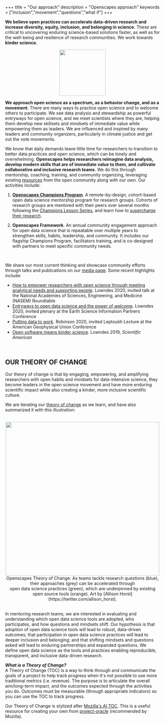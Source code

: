 +++
title = "Our approach"
description = "Openscapes approach"
keywords = ["inclusion","movement","questions","what if"]
+++

**We believe open practices can accelerate data-driven research and increase diversity, equity, inclusion, and belonging in science**. These are critical to uncovering enduring science-based solutions faster, as well as for the well-being and resilience of research communities. We work towards **kinder science.** 


<center><img src="/img/openscapes_hex_design_final_correct_dimensions.png" width="150px"></center>

**We approach open science as a spectrum, as a behavior change, and as a movement**. There are many ways to practice open science and to welcome others to participate. We see data analysis and stewardship as powerful entryways for open science, and we meet scientists where they are, helping them develop new skillsets and mindsets of immediate value while empowering them as leaders. We are influenced and inspired by many leaders and community organizers, particularly in climate justice and get out the vote movements. 

We know that daily demands leave little time for researchers to transition to better data practices and open science, which can be lonely and overwhelming. <!---We created Openscapes from our own research experiences as an approach to [better science in less time](https://www.nature.com/articles/s41559-017-0160). ---> **Openscapes helps researchers reimagine data analysis, develop modern skills that are of immediate value to them, and cultivate collaborative and inclusive research teams**. We do this through mentorship, coaching, training, and community organizing, leveraging existing [resources](/resources) from the open community along with our own. Our activities include: 

1. **[Openscapes Champions Program](/champions)**. A remote-by-design, cohort-based open data science mentorship program for research groups. Cohorts of research groups are mentored with their peers over several months following the [Champions Lesson Series](https://openscapes.github.io/series), and learn how to [supercharge their research](https://www.nature.com/articles/d41586-019-03335-4).

1. **Openscapes Framework**. An annual community engagement approach for open data science that is repeatable over multiple years to strengthen skills, habits, leadership, and community. It includes our flagship Champions Program, facilitators training, and is co-designed with partners to meet specific community needs. 

<!---
Our approach is to normalize talking about data, create inclusive spaces and listen with empathy, and empower science teams with existing open source tools and communities. With art, storytelling, and practical examples from our peers, communities, and heroes, we welcome teams to the world of open data science that is powerful and empowering; one that fuels them with translational confidence that immediately benefits their own work, as well as that of others as they become leaders themselves and pass forward what they have learned. In terms of increased efficiency, reproducibility, transparency, collaboration, intention, resilience, and morale, this world is not only better for science, it is better for people.
--->

<br>

We share our most current thinking and showcase community efforts through talks and publications on our [media page](/media). Some recent highlights include:

- [How to empower researchers with open science through meeting analytical needs and supporting people](https://docs.google.com/presentation/d/1AmnPV8eLQl9_0EuHQAqp7xBMHcUlcFkM30509BwJkMA/edit?usp=sharing). Lowndes 2020, invited talk at the National Academies of Sciences, Engineering, and Medicine (NASEM) Roundtable
- [Entryways to open data science and the power of welcome](https://docs.google.com/presentation/d/1DjrMaEOw1F7zAIEXq3ZjiiyaqVAjydLyYww7huGfch8/edit?usp=sharing). Lowndes 2020, invited plenary at the Earth Science Information Partners Conference
- [Putting data to work](https://zenodo.org/record/4315009#.X_-P9OB7nOQ). Robinson 2020, invited Leptoukh Lecture at the American Geophysical Union Conference 
- [Open software means kinder science](https://blogs.scientificamerican.com/observations/open-software-means-kinder-science/). Lowndes 2019, *Scientific American*


<br>

## OUR THEORY OF CHANGE

Our theory of change is that by engaging, empowering, and amplifying researchers with open habits and mindsets for data-intensive science, they become leaders in the open science movement and have more enduring scientific impact while also creating a kinder, more inclusive scientific culture.

<!---
**We believe that open data science can empower robust, inclusive, and enduring impact in science and scientific culture.** Openscapes is designed around the theory that when teams engage in open data science it improves their scientific impact while creating a kinder, more inclusive culture in a cascading way — within research teams, communities, science, and far beyond.

By engaging, empowering, and amplifying research teams, we see open data science tools > transparent, reproducible, and collaborative practices > inclusive mindsets and new questions asked > new questions answered and action taken.
--->

We are iterating our [theory of change](https://docs.google.com/spreadsheets/d/e/2PACX-1vRsku45HW-vQCPaVARXIo7a18KHdYxwn_0vk2QdNP5RZ7kUxNyqD466NYiagxZtyqoabXAilK32U5yx/pubhtml?gid=365554279&single=true) as we learn, and have also summarized it with this illustration: 

<br> 

<center>
  <a><img src="/img/horst_pew_tools_practice_mindset.png" width="500px"></a>
  <figcaption> Openscapes Theory of Change: As teams tackle research questions (blue), their approaches (grey) can be accelerated through <br> open data science practices (green), which are underpinned by existing open source tools (orange). Art by [Allison Horst](https://twitter.com/allison_horst).
 </figcaption>
</center>

<br> 

In mentoring research teams, we are interested in evaluating and understanding which open data science tools are adopted, who participates, and how questions and mindsets shift. Our hypothesis is that adoption of open data science tools will lead to robust, data-driven outcomes; that participation in open data science practices will lead to deeper inclusion and belonging; and that shifting mindsets and questions asked will lead to enduring partnerships and expanded questions. We define open data science as the tools and practices enabling reproducible, transparent, and inclusive data-driven research.

***What is a Theory of Change?***   
A Theory of Change (TOC) is a way to think through and communicate the goals of a project to help track progress when it's not possible to use more traditional metrics (i.e. revenue). The purpose is to articulate the overall aim/long-term impact, and the outcomes expected through the activities you do. Outcomes must be measurable (through appropriate indicators) so you can use the TOC to track progress.

Our Theory of Change is stylized after [Mozilla's AI TOC](https://wiki.mozilla.org/images/f/f9/MoFo_AI_Theory_of_Change_%28ToC%29_%E2%80%93_Landscape_Design.jpg). This is a useful resource for creating your own from [project-oracle](https://project-oracle.com/uploads/files/2.2_Project_Oracle_-_Theory_of_Change_guidance_-_June_2014.pdf) (recommended by Mozilla).

<br>



